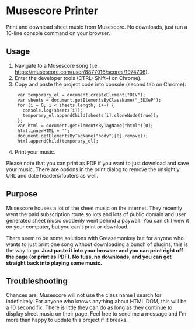 # Musescore Printer

Print and download sheet music from Musescore.  No downloads, just run a 10-line console command on your browser.

## Usage

1. Navigate to a Musescore song (i.e. https://musescore.com/user/8877016/scores/1974706).
2. Enter the developer tools (CTRL+Shift+I on Chrome).
3. Copy and paste the project code into console (second tab on Chrome):
   ```
    var temporary_el = document.createElement("DIV");
    var sheets = document.getElementsByClassName("_3DXeP");
    for (i = 0; i < sheets.length; i++) {
      console.log(sheets[i]);
      temporary_el.appendChild(sheets[i].cloneNode(true));
    };
    var html = document.getElementsByTagName("html")[0];
    html.innerHTML = '';
    document.getElementsByTagName("body")[0].remove();
    html.appendChild(temporary_el);
   ```
4. Print your music.

Please note that you can print as PDF if you want to just download and save your music.  There are options in the print dialog to remove the unsightly URL and date headers/footers as well.

## Purpose

Musescore houses a lot of the sheet music on the internet.  They recently went the paid subscription route so lots and lots of public domain and user generated sheet music suddenly went behind a paywall.  You can still view it on your computer, but you can't print or download.

There seem to be some solutions with Greasemonkey but for anyone who wants to just print one song without downloading a bunch of plugins, this is the way to go.  **Just paste it into your browser and you can print right off the page (or print as PDF).  No fuss, no downloads, and you can get straight back into playing some music.**

## Troubleshooting

Chances are, Musescore will not use the class name I search for indefinitely.  For anyone who knows anything about HTML DOM, this will be a 10 second fix.  There is little they can do as long as they continue to display sheet music on their page.  Feel free to send me a message and I'm more than happy to update this project if it breaks.
